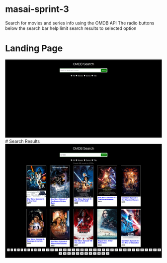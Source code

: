 # masai-sprint-3
Search for movies and series info using the OMDB API
The radio buttons below the search bar help limit search results to selected option
# Landing Page 
<img src="screenshots/landing_page.png">
# Search Results
<img src="screenshots/search_results.png">
